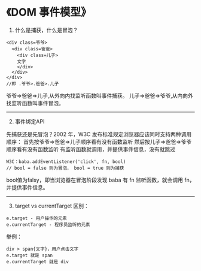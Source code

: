 # 《DOM 事件模型》

1. 什么是捕获，什么是冒泡？

```
<div class=爷爷>
  <div class=爸爸>
    <div class=儿子>
    文字
    </div>
  </div>
</div>
//即 .爷爷>.爸爸>.儿子

```
爷爷=>爸爸=>儿子,从外向内找监听函数叫事件捕获。
儿子=>爸爸=>爷爷,从内向外找监听函数叫事件冒泡。

---

2. 事件绑定API

先捕获还是先冒泡？2002 年，W3C 发布标准规定浏览器应该同时支持两种调用顺序：
首先按爷爷=>爸爸=>儿子顺序看有没有函数监听
然后按儿子=>爸爸=>爷爷顺序看有没有函数监听
有监听函数就调用，并提供事件信息，没有就跳过
```
W3C：baba.addEventListener('click', fn, bool)
// bool = false 则为冒泡， bool = true 则为捕获
```
bool值为falsy，即当浏览器在冒泡阶段发现 baba 有 fn 监听函数，就会调用 fn，并提供事件信息。

---
3. target vs currentTarget
区别：
```
e.target - 用户操作的元素
e.currentTarget - 程序员监听的元素

```
举例：
```
div > span{文字}，用户点击文字
e.target 就是 span
e.currentTarget 就是 div

```